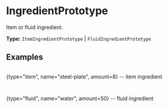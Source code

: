 # IngredientPrototype

Item or fluid ingredient.

**Type:** `ItemIngredientPrototype` | `FluidIngredientPrototype`

## Examples

```
```
{type="item", name="steel-plate", amount=8} -- item ingredient
```
```

```
```
{type="fluid", name="water", amount=50} -- fluid ingredient
```
```

